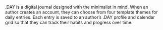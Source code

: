 .DAY is a digital journal designed with the minimalist in mind. When an author creates an account, they can choose from four template themes for daily entries. Each entry is saved to an author’s .DAY profile and calendar grid so that they can track their habits and progress over time. 
